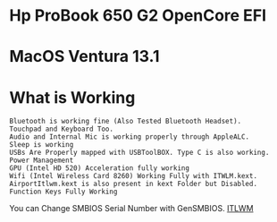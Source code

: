 # Hp ProBook 650 G2 OpenCore EFI

# MacOS Ventura 13.1 

# What is Working
```
Bluetooth is working fine (Also Tested Bluetooth Headset).
Touchpad and Keyboard Too.
Audio and Internal Mic is working properly through AppleALC.
Sleep is working
USBs Are Properly mapped with USBToolBOX. Type C is also working.
Power Management
GPU (Intel HD 520) Acceleration fully working
Wifi (Intel Wireless Card 8260) Working Fully with ITWLM.kext. AirportItlwm.kext is also present in kext Folder but Disabled.
Function Keys Fully Working
```
You can Change SMBIOS Serial Number with GenSMBIOS.
[ITLWM](https://openintelwireless.github.io/General/Installation.html)
